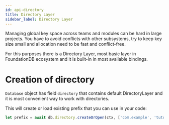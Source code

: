 ```yaml
---
id: api-directory
title: Directory Layer
sidebar_label: Directory Layer
---
```


Managing global key space across teams and modules can be hard in large projects. You have to avoid conflicts with other subsystems, try to keep key size small and allocation need to be fast and conflict-free.

For this purposes there is a Directory Layer, most basic layer in FoundationDB ecosystem and it is built-in in most available bindings.

# Creation of directory

`Database` object has field `directory` that contains default DirectoryLayer and it is most convenient way to work with directories.

This will create or load existing prefix that you can use in your code:

```typescript
let prefix = await db.directory.createOrOpen(ctx, ['com.example', 'tutorial']);
```